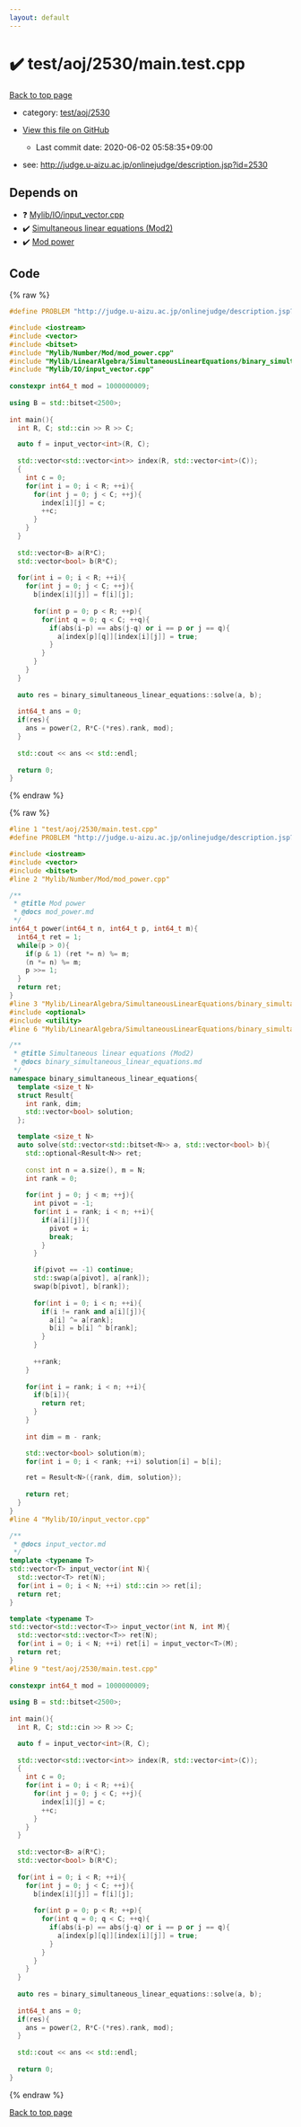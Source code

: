 ```yaml
---
layout: default
---
```


<!-- mathjax config similar to math.stackexchange -->
<script type="text/javascript" async
  src="https://cdnjs.cloudflare.com/ajax/libs/mathjax/2.7.5/MathJax.js?config=TeX-MML-AM_CHTML">
</script>
<script type="text/x-mathjax-config">
  MathJax.Hub.Config({
    TeX: { equationNumbers: { autoNumber: "AMS" }},
    tex2jax: {
      inlineMath: [ ['$','$'] ],
      processEscapes: true
    },
    "HTML-CSS": { matchFontHeight: false },
    displayAlign: "left",
    displayIndent: "2em"
  });
</script>

<script type="text/javascript" src="https://cdnjs.cloudflare.com/ajax/libs/jquery/3.4.1/jquery.min.js"></script>
<script src="https://cdn.jsdelivr.net/npm/jquery-balloon-js@1.1.2/jquery.balloon.min.js" integrity="sha256-ZEYs9VrgAeNuPvs15E39OsyOJaIkXEEt10fzxJ20+2I=" crossorigin="anonymous"></script>
<script type="text/javascript" src="../../../../assets/js/copy-button.js"></script>
<link rel="stylesheet" href="../../../../assets/css/copy-button.css" />


# :heavy_check_mark: test/aoj/2530/main.test.cpp

<a href="../../../../index.html">Back to top page</a>

* category: <a href="../../../../index.html#9c9a92db287cfe91b89f042067749877">test/aoj/2530</a>
* <a href="{{ site.github.repository_url }}/blob/master/test/aoj/2530/main.test.cpp">View this file on GitHub</a>
    - Last commit date: 2020-06-02 05:58:35+09:00


* see: <a href="http://judge.u-aizu.ac.jp/onlinejudge/description.jsp?id=2530">http://judge.u-aizu.ac.jp/onlinejudge/description.jsp?id=2530</a>


## Depends on

* :question: <a href="../../../../library/Mylib/IO/input_vector.cpp.html">Mylib/IO/input_vector.cpp</a>
* :heavy_check_mark: <a href="../../../../library/Mylib/LinearAlgebra/SimultaneousLinearEquations/binary_simultaneous_linear_equations.cpp.html">Simultaneous linear equations (Mod2)</a>
* :heavy_check_mark: <a href="../../../../library/Mylib/Number/Mod/mod_power.cpp.html">Mod power</a>


## Code

<a id="unbundled"></a>
{% raw %}
```cpp
#define PROBLEM "http://judge.u-aizu.ac.jp/onlinejudge/description.jsp?id=2530"

#include <iostream>
#include <vector>
#include <bitset>
#include "Mylib/Number/Mod/mod_power.cpp"
#include "Mylib/LinearAlgebra/SimultaneousLinearEquations/binary_simultaneous_linear_equations.cpp"
#include "Mylib/IO/input_vector.cpp"
 
constexpr int64_t mod = 1000000009;
 
using B = std::bitset<2500>;
 
int main(){
  int R, C; std::cin >> R >> C;

  auto f = input_vector<int>(R, C);
 
  std::vector<std::vector<int>> index(R, std::vector<int>(C));
  {
    int c = 0;
    for(int i = 0; i < R; ++i){
      for(int j = 0; j < C; ++j){
        index[i][j] = c;
        ++c;
      }
    }
  }
  
  std::vector<B> a(R*C);
  std::vector<bool> b(R*C);
 
  for(int i = 0; i < R; ++i){
    for(int j = 0; j < C; ++j){
      b[index[i][j]] = f[i][j];
 
      for(int p = 0; p < R; ++p){
        for(int q = 0; q < C; ++q){
          if(abs(i-p) == abs(j-q) or i == p or j == q){
            a[index[p][q]][index[i][j]] = true;
          }
        }
      }
    }
  }
 
  auto res = binary_simultaneous_linear_equations::solve(a, b);
 
  int64_t ans = 0;
  if(res){
    ans = power(2, R*C-(*res).rank, mod);
  }
 
  std::cout << ans << std::endl;
 
  return 0;
}

```
{% endraw %}

<a id="bundled"></a>
{% raw %}
```cpp
#line 1 "test/aoj/2530/main.test.cpp"
#define PROBLEM "http://judge.u-aizu.ac.jp/onlinejudge/description.jsp?id=2530"

#include <iostream>
#include <vector>
#include <bitset>
#line 2 "Mylib/Number/Mod/mod_power.cpp"

/**
 * @title Mod power
 * @docs mod_power.md
 */
int64_t power(int64_t n, int64_t p, int64_t m){
  int64_t ret = 1;
  while(p > 0){
    if(p & 1) (ret *= n) %= m;
    (n *= n) %= m;
    p >>= 1;
  }
  return ret;
}
#line 3 "Mylib/LinearAlgebra/SimultaneousLinearEquations/binary_simultaneous_linear_equations.cpp"
#include <optional>
#include <utility>
#line 6 "Mylib/LinearAlgebra/SimultaneousLinearEquations/binary_simultaneous_linear_equations.cpp"

/**
 * @title Simultaneous linear equations (Mod2)
 * @docs binary_simultaneous_linear_equations.md
 */
namespace binary_simultaneous_linear_equations{
  template <size_t N>
  struct Result{
    int rank, dim;
    std::vector<bool> solution;
  };

  template <size_t N>
  auto solve(std::vector<std::bitset<N>> a, std::vector<bool> b){
    std::optional<Result<N>> ret;
  
    const int n = a.size(), m = N;
    int rank = 0;
    
    for(int j = 0; j < m; ++j){
      int pivot = -1;
      for(int i = rank; i < n; ++i){
        if(a[i][j]){
          pivot = i;
          break;
        }
      }

      if(pivot == -1) continue;
      std::swap(a[pivot], a[rank]);
      swap(b[pivot], b[rank]);
    
      for(int i = 0; i < n; ++i){
        if(i != rank and a[i][j]){
          a[i] ^= a[rank];
          b[i] = b[i] ^ b[rank];
        }
      }
    
      ++rank;
    }
  
    for(int i = rank; i < n; ++i){
      if(b[i]){
        return ret;
      }
    }
  
    int dim = m - rank;

    std::vector<bool> solution(m);
    for(int i = 0; i < rank; ++i) solution[i] = b[i];

    ret = Result<N>({rank, dim, solution});
  
    return ret;
  }
}
#line 4 "Mylib/IO/input_vector.cpp"

/**
 * @docs input_vector.md
 */
template <typename T>
std::vector<T> input_vector(int N){
  std::vector<T> ret(N);
  for(int i = 0; i < N; ++i) std::cin >> ret[i];
  return ret;
}

template <typename T>
std::vector<std::vector<T>> input_vector(int N, int M){
  std::vector<std::vector<T>> ret(N);
  for(int i = 0; i < N; ++i) ret[i] = input_vector<T>(M);
  return ret;
}
#line 9 "test/aoj/2530/main.test.cpp"
 
constexpr int64_t mod = 1000000009;
 
using B = std::bitset<2500>;
 
int main(){
  int R, C; std::cin >> R >> C;

  auto f = input_vector<int>(R, C);
 
  std::vector<std::vector<int>> index(R, std::vector<int>(C));
  {
    int c = 0;
    for(int i = 0; i < R; ++i){
      for(int j = 0; j < C; ++j){
        index[i][j] = c;
        ++c;
      }
    }
  }
  
  std::vector<B> a(R*C);
  std::vector<bool> b(R*C);
 
  for(int i = 0; i < R; ++i){
    for(int j = 0; j < C; ++j){
      b[index[i][j]] = f[i][j];
 
      for(int p = 0; p < R; ++p){
        for(int q = 0; q < C; ++q){
          if(abs(i-p) == abs(j-q) or i == p or j == q){
            a[index[p][q]][index[i][j]] = true;
          }
        }
      }
    }
  }
 
  auto res = binary_simultaneous_linear_equations::solve(a, b);
 
  int64_t ans = 0;
  if(res){
    ans = power(2, R*C-(*res).rank, mod);
  }
 
  std::cout << ans << std::endl;
 
  return 0;
}

```
{% endraw %}

<a href="../../../../index.html">Back to top page</a>

